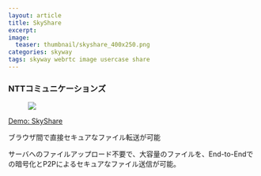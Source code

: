 ```yaml
---
layout: article
title: SkyShare
excerpt: 
image:
  teaser: thumbnail/skyshare_400x250.png
categories: skyway
tags: skyway webrtc image usercase share
---
```


### NTTコミュニケーションズ

<figure>
	<a href="https://share.skyway.io/" target="_blank"><img src="{{ site.url }}/images/pages/skyshare2.png"></a>
</figure>

<a href="https://share.skyway.io/" target="_blank" class="btn-info">Demo: SkyShare</a>

ブラウザ間で直接セキュアなファイル転送が可能

サーバへのファイルアップロード不要で、大容量のファイルを、End-to-Endでの暗号化とP2Pによるセキュアなファイル送信が可能。
